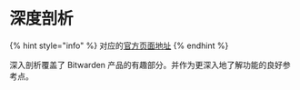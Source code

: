 # 深度剖析

{% hint style="info" %}
对应的[官方页面地址](https://contributing.bitwarden.com/architecture/deep-dives/)
{% endhint %}

深入剖析覆盖了 Bitwarden 产品的有趣部分。并作为更深入地了解功能的良好参考点。
